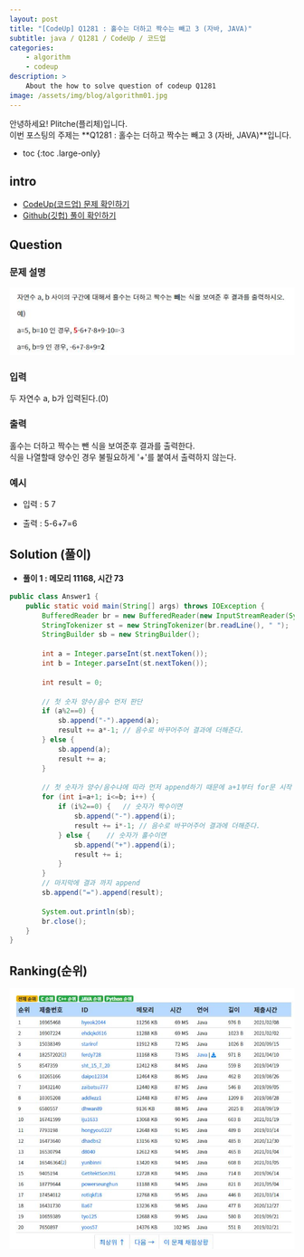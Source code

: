 ```yaml
---
layout: post
title: "[CodeUp] Q1281 : 홀수는 더하고 짝수는 빼고 3 (자바, JAVA)"
subtitle: java / Q1281 / CodeUp / 코드업
categories:
    - algorithm
    - codeup
description: >
    About the how to solve question of codeup Q1281
image: /assets/img/blog/algorithm01.jpg
---
```


안녕하세요! Plitche(플리체)입니다.  
이번 포스팅의 주제는 **Q1281 : 홀수는 더하고 짝수는 빼고 3 (자바, JAVA)**입니다.

* toc
{:toc .large-only}

## intro
* [CodeUp(코드업) 문제 확인하기](https://codeup.kr/problem.php?id=1281)  
* [Github(깃헙) 풀이 확인하기](https://github.com/plitche/CodeUp_Solution/tree/master/Q1201~Q1300/Q1281)  

## Question
### 문제 설명
![](/assets/post/codeup/Q1200~Q1299/20210905/01.JPG)  

### 입력
두 자연수 a, b가 입력된다.(0)  

### 출력
홀수는 더하고 짝수는 뺀 식을 보여준후 결과를 출력한다.  
식을 나열할때 양수인 경우 불필요하게 '+'를 붙여서 출력하지 않는다.  

### 예시
* 입력 : 5 7    

* 출력 : 5-6+7=6  

## Solution (풀이)
* **풀이 1 : 메모리 11168, 시간 73**  

```java
public class Answer1 {
	public static void main(String[] args) throws IOException {
		BufferedReader br = new BufferedReader(new InputStreamReader(System.in));
		StringTokenizer st = new StringTokenizer(br.readLine(), " ");
		StringBuilder sb = new StringBuilder();
		
		int a = Integer.parseInt(st.nextToken());
		int b = Integer.parseInt(st.nextToken());

		int result = 0;
		
		// 첫 숫자 양수/음수 먼저 판단
		if (a%2==0) {
			sb.append("-").append(a);
			result += a*-1;	// 음수로 바꾸어주어 결과에 더해준다.
		} else {
			sb.append(a);
			result += a;
		}
		
		// 첫 숫자가 양수/음수냐에 따라 먼저 append하기 때문에 a+1부터 for문 시작
		for (int i=a+1; i<=b; i++) {
			if (i%2==0) {	// 숫자가 짝수이면
				sb.append("-").append(i);
				result += i*-1;	// 음수로 바꾸어주어 결과에 더해준다.
			} else {	// 숫자가 홀수이면
				sb.append("+").append(i);
				result += i;
			}
		}
		// 마지막에 결과 까지 append
		sb.append("=").append(result);
		
		System.out.println(sb);
		br.close();
	}
}
```  

## Ranking(순위)
![](/assets/post/codeup/Q1200~Q1299/20210905/02.JPG)  
